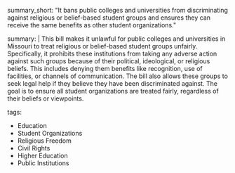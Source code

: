 summary_short: "It bans public colleges and universities from discriminating against religious or belief-based student groups and ensures they can receive the same benefits as other student organizations."

summary: |
  This bill makes it unlawful for public colleges and universities in Missouri to treat religious or belief-based student groups unfairly. Specifically, it prohibits these institutions from taking any adverse action against such groups because of their political, ideological, or religious beliefs. This includes denying them benefits like recognition, use of facilities, or channels of communication. The bill also allows these groups to seek legal help if they believe they have been discriminated against. The goal is to ensure all student organizations are treated fairly, regardless of their beliefs or viewpoints.

tags:
  - Education
  - Student Organizations
  - Religious Freedom
  - Civil Rights
  - Higher Education
  - Public Institutions
